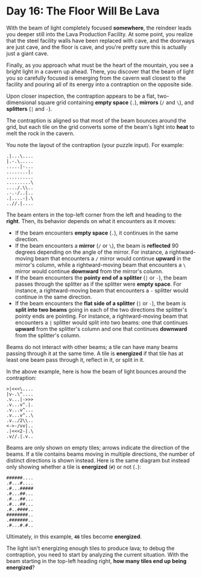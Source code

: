 # Day 16: The Floor Will Be Lava
With the beam of light completely focused **somewhere**, the reindeer leads you deeper still into the Lava Production 
Facility. At some point, you realize that the steel facility walls have been replaced with cave, and the doorways are 
just cave, and the floor is cave, and you're pretty sure this is actually just a giant cave.

Finally, as you approach what must be the heart of the mountain, you see a bright light in a cavern up ahead. There, 
you discover that the beam of light you so carefully focused is emerging from the cavern wall closest to the facility 
and pouring all of its energy into a contraption on the opposite side.

Upon closer inspection, the contraption appears to be a flat, two-dimensional square grid containing **empty space** 
(`.`), **mirrors** (`/` and `\`), and **splitters** (`|` and `-`).

The contraption is aligned so that most of the beam bounces around the grid, but each tile on the grid converts some of 
the beam's light into **heat** to melt the rock in the cavern.

You note the layout of the contraption (your puzzle input). For example:
```
.|...\....
|.-.\.....
.....|-...
........|.
..........
.........\
..../.\\..
.-.-/..|..
.|....-|.\
..//.|....
```
The beam enters in the top-left corner from the left and heading to the **right**. Then, its behavior depends on what 
it encounters as it moves:
* If the beam encounters **empty space** (`.`), it continues in the same direction.
* If the beam encounters a **mirror** (`/` or `\`), the beam is **reflected** 90 degrees depending on the angle of the 
mirror. For instance, a rightward-moving beam that encounters a `/` mirror would continue **upward** in the mirror's 
column, while a rightward-moving beam that encounters a `\` mirror would continue **downward** from the mirror's column.
* If the beam encounters the **pointy end of a splitter** (`|` or `-`), the beam passes through the splitter as if the 
splitter were **empty space**. For instance, a rightward-moving beam that encounters a `-` splitter would continue in 
the same direction.
* If the beam encounters the **flat side of a splitter** (`|` or `-`), the beam is **split into two beams** going in 
each of the two directions the splitter's pointy ends are pointing. For instance, a rightward-moving beam that 
encounters a `|` splitter would split into two beams: one that continues **upward** from the splitter's column and one 
that continues **downward** from the splitter's column.

Beams do not interact with other beams; a tile can have many beams passing through it at the same time. A tile is 
**energized** if that tile has at least one beam pass through it, reflect in it, or split in it.

In the above example, here is how the beam of light bounces around the contraption:
```
>|<<<\....
|v-.\^....
.v...|->>>
.v...v^.|.
.v...v^...
.v...v^..\
.v../2\\..
<->-/vv|..
.|<<<2-|.\
.v//.|.v..
```
Beams are only shown on empty tiles; arrows indicate the direction of the beams. If a tile contains beams moving in 
multiple directions, the number of distinct directions is shown instead. Here is the same diagram but instead only 
showing whether a tile is **energized** (`#`) or not (`.`):
```
######....
.#...#....
.#...#####
.#...##...
.#...##...
.#...##...
.#..####..
########..
.#######..
.#...#.#..
```
Ultimately, in this example, **`46`** tiles become **energized**.

The light isn't energizing enough tiles to produce lava; to debug the contraption, you need to start by analyzing the 
current situation. With the beam starting in the top-left heading right, **how many tiles end up being energized**?
